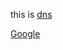 this is [dns](https://www.digitalocean.com/community/tutorials/how-to-configure-bind-as-a-private-network-dns-server-on-ubuntu-14-04/)

[Google](http://google.com/)